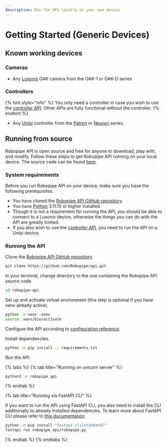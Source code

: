 ```yaml
---
description: Run the API locally on your own device
---
```


# Getting Started (Generic Devices)

## Known working devices

### Cameras

* Any [Luxonis](https://www.luxonis.com/) OAK camera from the OAK-1 or OAK-D series

### Controllers

{% hint style="info" %}
You only need a controller in case you wish to use the [controller API](api-reference/controller/). Other APIs are fully functional without the controller.
{% endhint %}

* Any [Unipi](https://www.unipi.technology/) controller from the [Patron](https://www.unipi.technology/products/unipi-patron-374?categoryId=30\&categorySlug=unipi-patron) or [Neuron](https://www.unipi.technology/products/unipi-neuron-3?categoryId=2\&categorySlug=unipi-neuron) series.

## Running from source

Robopipe API is open source and free for anyone to download, play with, and modify. Follow these steps to get Robopipe API running on your local device. The source code can be found [here](https://github.com/Koala42/io.robopipe.api).

### System requirements

Before you run Robopipe API on your device, make sure you have the following prerequisites.

* You have cloned the [Robopipe API GitHub repository](https://github.com/Koala42/io.robopipe.api).
* You have [Python](https://www.python.org/) 3.11.10 or higher installed.
* Though it is not a requirement for running the API, you should be able to connect to a Luxonis device, otherwise the things you can do with the API are greatly limited.
* If you also wish to use the [controller API,](api-reference/controller/) you need to run the API on a Unipi device.

### Running the API

Clone the [Robopipe API GitHub repository](https://github.com/Koala42/io.robopipe.api).

```bash
git clone https://github.com/Robopipe/api.git
```

In your terminal, change directory to the one containing the Robopipe API source code.

```sh
cd robopipe-api
```

Set up and activate virtual environment (this step is optional if you have venv already active).

```bash
python -m venv .venv 
source .venv/bin/activate
```

Configure the API according to [configuration reference](configuration.md).

Install dependencies.

```bash
python -m pip install -r requirements.txt
```

Run the API.

{% tabs %}
{% tab title="Running on uvicorn server" %}
```bash
python3 -m robopipe_api
```
{% endtab %}

{% tab title="Running via FastAPI CLI" %}


If you want to run the API using FastAPI CLI, you also need to install the CLI additionally to already installed dependencies. To learn more about FastAPI CLI please refer to [this documentation](https://fastapi.tiangolo.com/fastapi-cli/).

```bash
python -m pip install "fastapi-cli[standard]"
fastapi run robopipe_api/robopipe.py
```
{% endtab %}
{% endtabs %}
